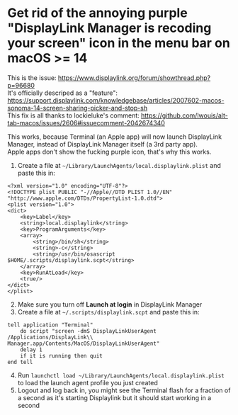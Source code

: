 # Get rid of the annoying purple "DisplayLink Manager is recoding your screen" icon in the menu bar on macOS >= 14

This is the issue: https://www.displaylink.org/forum/showthread.php?p=96680  
It's officially descriped as a "feature": https://support.displaylink.com/knowledgebase/articles/2007602-macos-sonoma-14-screen-sharing-picker-and-stop-sh  
This fix is all thanks to lockieluke's comment: https://github.com/lwouis/alt-tab-macos/issues/2606#issuecomment-2042674340  

This works, because Terminal (an Apple app) will now launch DisplayLink Manager, instead of DisplayLink Manager itself (a 3rd party app).  
Apple apps don't show the fucking purple icon, that's why this works.    

1. Create a file at `~/Library/LaunchAgents/local.displaylink.plist` and paste this in:

```
<?xml version="1.0" encoding="UTF-8"?>
<!DOCTYPE plist PUBLIC "-//Apple//DTD PLIST 1.0//EN" "http://www.apple.com/DTDs/PropertyList-1.0.dtd">
<plist version="1.0">
<dict>
	<key>Label</key>
	<string>local.displaylink</string>
	<key>ProgramArguments</key>
	<array>
		<string>/bin/sh</string>
		<string>-c</string>
		<string>/usr/bin/osascript $HOME/.scripts/displaylink.scpt</string>
	</array>
	<key>RunAtLoad</key>
	<true/>
</dict>
</plist>
```

 2. Make sure you turn off **Launch at login** in DisplayLink Manager
3. Create a file at `~/.scripts/displaylink.scpt` and paste this in:

```applescript
tell application "Terminal"
	do script "screen -dmS DisplayLinkUserAgent /Applications/DisplayLink\\ Manager.app/Contents/MacOS/DisplayLinkUserAgent"
	delay 1
	if it is running then quit
end tell
```

 4. Run `launchctl load ~/Library/LaunchAgents/local.displaylink.plist` to load the launch agent profile you just created
5. Logout and log back in, you might see the Terminal flash for a fraction of a second as it's starting Displaylink but it should start working in a second

